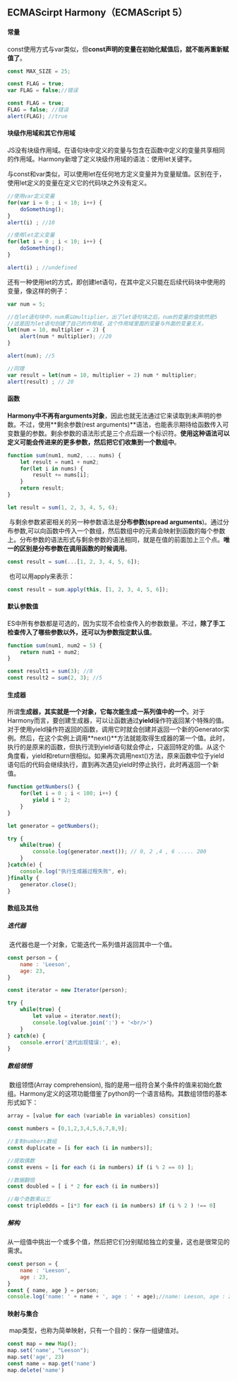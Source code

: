 ## ECMAScirpt Harmony（ECMAScript 5）

#### 常量

​			const使用方式与var类似，但**const声明的变量在初始化赋值后，就不能再重新赋值了**。

```js
const MAX_SIZE = 25;

const FLAG = true;
var FLAG = false;//错误

const FLAG = true;
FLAG = false; //错误
alert(FLAG); //true
```

#### 块级作用域和其它作用域

​	JS没有块级作用域。在语句块中定义的变量与包含在函数中定义的变量共享相同的作用域。Harmony新增了定义块级作用域的语法：使用let关键字。

​	与const和var类似，可以使用let在任何地方定义变量并为变量赋值。区别在于，使用let定义的变量在定义它的代码块之外没有定义。

```js
//使用var定义变量
for(var i = 0 ; i < 10; i++) {
    doSomething();
}
alert(i) ; //10

//使用let定义变量
for(let i = 0 ; i < 10; i++) {
    doSomething();
}

alert(i) ; //undefined
```

​	还有一种使用let的方式，即创建let语句，在其中定义只能在后续代码块中使用的变量，像这样的例子：

```js
var num = 5;

//在let语句块中，num乘以multiplier。出了let语句块之后，num的变量的值依然是5
//这是因为let语句创建了自己的作用域，这个作用域里面的变量与外面的变量无关。
let(num = 10, multiplier = 2) {
    alert(num * multiplier); //20
}

alert(num); //5

//同理
var result = let(num = 10, multiplier = 2) num * multiplier;
alert(result) ; // 20
```

#### 函数

​	**Harmony中不再有arguments对象**，因此也就无法通过它来读取到未声明的参数。不过，使用**剩余参数(rest arguments)**语法，也能表示期待给函数传入可变数量的参数。剩余参数的语法形式是三个点后跟一个标识符。**使用这种语法可以定义可能会传进来的更多参数，然后把它们收集到一个数组中**。

```js
function sum(num1, num2, ... nums) {
    let result = num1 + num2;
    for(let i in nums) {
        result += nums[i];
    }
    return result;
}

let result = sum(1, 2, 3, 4, 5, 6);
```

​	与剩余参数紧密相关的另一种参数语法是**分布参数(spread arguments**)。通过分布参数,可以向函数中传入一个数组，然后数组中的元素会映射到函数的每个参数上。分布参数的语法形式与剩余参数的语法相同，就是在值的前面加上三个点。**唯一的区别是分布参数在调用函数的时候调用**。

```js
const result = sum(...[1, 2, 3, 4, 5, 6]);
```

​	也可以用apply来表示：

```js
const result = sum.apply(this, [1, 2, 3, 4, 5, 6]);
```

#### 默认参数值

​	ES中所有参数都是可选的，因为实现不会检查传入的参数数量。不过，**除了手工检查传入了哪些参数以外，还可以为参数指定默认值**。

```js
function sum(num1, num2 = 5) {
    return num1 + num2;
}

const result1 = sum(3); //8
const result2 = sum(2, 3); //5
```

#### 生成器

​	所谓**生成器，其实就是一个对象，它每次能生成一系列值中的一个**。对于Harmony而言，要创建生成器，可以让函数通过**yield**操作符返回某个特殊的值。对于使用yield操作符返回的函数，调用它时就会创建并返回一个新的Generator实例。然后，在这个实例上调用**next()**方法就能取得生成器的第一个值。此时，执行的是原来的函数，但执行流到yield语句就会停止，只返回特定的值。从这个角度看，yield和return很相似。如果再次调用next()方法，原来函数中位于yield语句后的代码会继续执行，直到再次遇见yield时停止执行，此时再返回一个新值。

```js
function getNumbers() {
    for(let i = 0 ; i < 100; i++) {
        yield i * 2;
    }
}

let generator = getNumbers();

try {
    while(true) {
        console.log(generator.next()); // 0, 2 ,4 , 6 ..... 200
    }
}catch(e) {
    console.log("执行生成器过程失败", e);
}finally {
    generator.close();
}

```

#### 数组及其他

##### 	迭代器

​	迭代器也是一个对象，它能迭代一系列值并返回其中一个值。

```js
const person = {
    name : 'Leeson',
    age: 23,
}

const iterator = new Iterator(person);

try {
    while(true) {
        let value = iterator.next();
        console.log(value.join(':') + '<br/>')
    }
} catch(e) {
    console.error('迭代出现错误:', e);
}
```

##### 	数组领悟

​	数组领悟(Array comprehension), 指的是用一组符合某个条件的值来初始化数组。Harmony定义的这项功能借鉴了python的一个语言结构。其数组领悟的基本形式如下：

```js
array = [value for each (variable in variables) consition]

const numbers = [0,1,2,3,4,5,6,7,8,9];

//复制numbers数组
const duplicate = [i for each (i in numbers)];

//提取偶数
const evens = [i for each (i in numbers) if (i % 2 == 0) ];

//数据翻倍
const doubled = [ i * 2 for each (i in numbers)]

//每个奇数乘以三
const tripleOdds = [i*3 for each (i in numbers) if (i % 2 ) !== 0] 
```

##### 	解构

​	从一组值中挑出一个或多个值，然后把它们分别赋给独立的变量，这也是很常见的需求。

```js
const person = {
	name : 'Leeson',
    age : 23,
}
const { name, age } = person;
console.log('name: ' + name + ', age : ' + age);//name: Leeson, age : 23
```

#### 映射与集合

​	map类型，也称为简单映射，只有一个目的：保存一组键值对。

```js
const map = new Map();
map.set('name', "Leeson");
map.set('age', 23)
const name = map.get('name')
map.delete('name')
```

